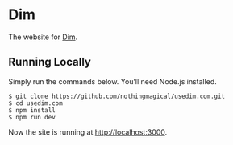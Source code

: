 # Dim

The website for [Dim](https://itunes.apple.com/app/dim/id1451422577?mt=12&uo=6&amp;at=1l3vmtU&ct=).

## Running Locally

Simply run the commands below. You’ll need Node.js installed.

    $ git clone https://github.com/nothingmagical/usedim.com.git
    $ cd usedim.com
    $ npm install
    $ npm run dev

Now the site is running at <http://localhost:3000>.
